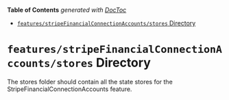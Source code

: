 <!-- START doctoc generated TOC please keep comment here to allow auto update -->
<!-- DON'T EDIT THIS SECTION, INSTEAD RE-RUN doctoc TO UPDATE -->

**Table of Contents** _generated with [DocToc](https://github.com/thlorenz/doctoc)_

- [`features/stripeFinancialConnectionAccounts/stores` Directory](#featuresstripefinancialconnectionaccountsstores-directory)

<!-- END doctoc generated TOC please keep comment here to allow auto update -->

# `features/stripeFinancialConnectionAccounts/stores` Directory

The stores folder should contain all the state stores for the StripeFinancialConnectionAccounts feature.
